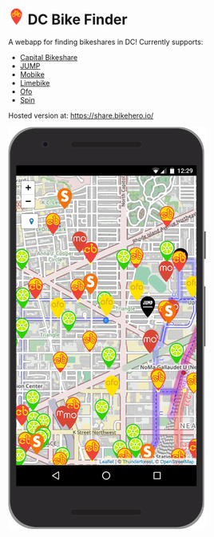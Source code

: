 # ![bikefinder icon](/client/dist/img/favicons/favicon-32x32.png) DC Bike Finder

A webapp for finding bikeshares in DC! Currently supports:

 * [Capital Bikeshare](https://www.capitalbikeshare.com/)
 * [JUMP](https://dc.jumpmobility.com/)
 * [Mobike](https://www.mobike.com/us/)
 * [Limebike](https://www.limebike.com/)
 * [Ofo](http://www.ofo.com/)
 * [Spin](https://www.spin.pm/)

Hosted version at: https://share.bikehero.io/

![screenshot](.screenshot.png)
